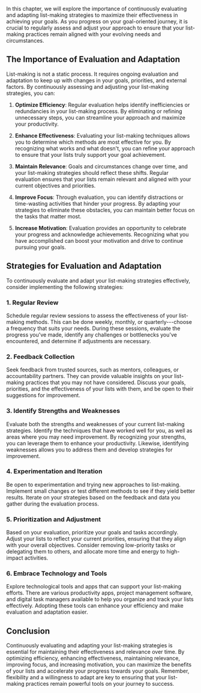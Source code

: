 
In this chapter, we will explore the importance of continuously evaluating and adapting list-making strategies to maximize their effectiveness in achieving your goals. As you progress on your goal-oriented journey, it is crucial to regularly assess and adjust your approach to ensure that your list-making practices remain aligned with your evolving needs and circumstances.

The Importance of Evaluation and Adaptation
-------------------------------------------

List-making is not a static process. It requires ongoing evaluation and adaptation to keep up with changes in your goals, priorities, and external factors. By continuously assessing and adjusting your list-making strategies, you can:

1. **Optimize Efficiency**: Regular evaluation helps identify inefficiencies or redundancies in your list-making process. By eliminating or refining unnecessary steps, you can streamline your approach and maximize your productivity.

2. **Enhance Effectiveness**: Evaluating your list-making techniques allows you to determine which methods are most effective for you. By recognizing what works and what doesn't, you can refine your approach to ensure that your lists truly support your goal achievement.

3. **Maintain Relevance**: Goals and circumstances change over time, and your list-making strategies should reflect these shifts. Regular evaluation ensures that your lists remain relevant and aligned with your current objectives and priorities.

4. **Improve Focus**: Through evaluation, you can identify distractions or time-wasting activities that hinder your progress. By adapting your strategies to eliminate these obstacles, you can maintain better focus on the tasks that matter most.

5. **Increase Motivation**: Evaluation provides an opportunity to celebrate your progress and acknowledge achievements. Recognizing what you have accomplished can boost your motivation and drive to continue pursuing your goals.

Strategies for Evaluation and Adaptation
----------------------------------------

To continuously evaluate and adapt your list-making strategies effectively, consider implementing the following strategies:

### 1. **Regular Review**

Schedule regular review sessions to assess the effectiveness of your list-making methods. This can be done weekly, monthly, or quarterly---choose a frequency that suits your needs. During these sessions, evaluate the progress you've made, identify any challenges or bottlenecks you've encountered, and determine if adjustments are necessary.

### 2. **Feedback Collection**

Seek feedback from trusted sources, such as mentors, colleagues, or accountability partners. They can provide valuable insights on your list-making practices that you may not have considered. Discuss your goals, priorities, and the effectiveness of your lists with them, and be open to their suggestions for improvement.

### 3. **Identify Strengths and Weaknesses**

Evaluate both the strengths and weaknesses of your current list-making strategies. Identify the techniques that have worked well for you, as well as areas where you may need improvement. By recognizing your strengths, you can leverage them to enhance your productivity. Likewise, identifying weaknesses allows you to address them and develop strategies for improvement.

### 4. **Experimentation and Iteration**

Be open to experimentation and trying new approaches to list-making. Implement small changes or test different methods to see if they yield better results. Iterate on your strategies based on the feedback and data you gather during the evaluation process.

### 5. **Prioritization and Adjustment**

Based on your evaluation, prioritize your goals and tasks accordingly. Adjust your lists to reflect your current priorities, ensuring that they align with your overall objectives. Consider removing low-priority tasks or delegating them to others, and allocate more time and energy to high-impact activities.

### 6. **Embrace Technology and Tools**

Explore technological tools and apps that can support your list-making efforts. There are various productivity apps, project management software, and digital task managers available to help you organize and track your lists effectively. Adopting these tools can enhance your efficiency and make evaluation and adaptation easier.

Conclusion
----------

Continuously evaluating and adapting your list-making strategies is essential for maintaining their effectiveness and relevance over time. By optimizing efficiency, enhancing effectiveness, maintaining relevance, improving focus, and increasing motivation, you can maximize the benefits of your lists and accelerate your progress towards your goals. Remember, flexibility and a willingness to adapt are key to ensuring that your list-making practices remain powerful tools on your journey to success.
